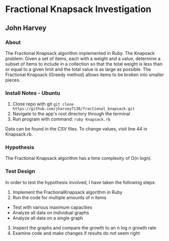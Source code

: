 Fractional Knapsack Investigation
=================================

## John Harvey

### About
The Fractional Knapsack algorithm implemented in Ruby. The Knapsack problem: Given a set of items, each with a weight and a value, determine a subset of items to include in a collection so that the total weight is less than or equal to a given limit and the total value is as large as possible. The Fractional Knapsack (Greedy method) allows items to be broken into smaller pieces.

### Install Notes - Ubuntu
1. Clone repo with git `git clone https://github.com/jharvey7136/fractional_knapsack.git`
2. Navigate to the app's root directory through the terminal
3. Run program with command: `ruby Knapsack.rb`

Data can be found in the CSV files. To change values, visit line 44 in Knapsack.rb.

### Hypothesis
The Fractional Knapsack algorithm has a time complexity of O(n logn).

### Test Design
In order to test the hypothesis involved, I have taken the following steps:

1. Implement the FractionalKnapsack algorithm in Ruby
2. Run the code for multiple amounts of n items
  * Test with various maximum capacities
  * Analyze all data on individual graphs
  * Analyze all data on a single graph
3. Inspect the graphs and compare the growth to an n log n growth rate
4. Examine code and make changes if results do not seem right
